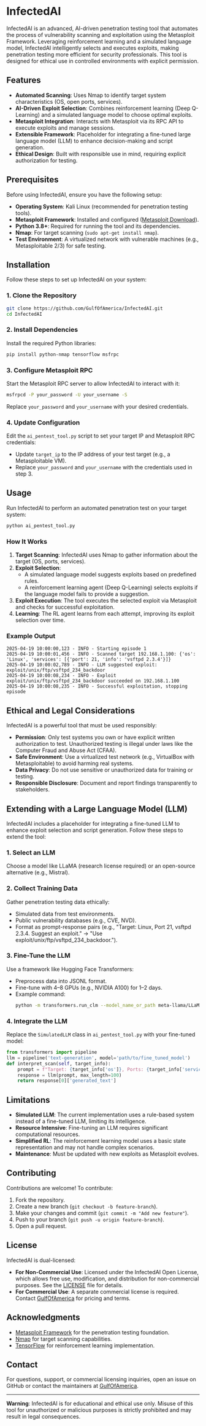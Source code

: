 # InfectedAI

InfectedAI is an advanced, AI-driven penetration testing tool that automates the process of vulnerability scanning and exploitation using the Metasploit Framework. Leveraging reinforcement learning and a simulated language model, InfectedAI intelligently selects and executes exploits, making penetration testing more efficient for security professionals. This tool is designed for ethical use in controlled environments with explicit permission.

## Features
- **Automated Scanning**: Uses Nmap to identify target system characteristics (OS, open ports, services).
- **AI-Driven Exploit Selection**: Combines reinforcement learning (Deep Q-Learning) and a simulated language model to choose optimal exploits.
- **Metasploit Integration**: Interacts with Metasploit via its RPC API to execute exploits and manage sessions.
- **Extensible Framework**: Placeholder for integrating a fine-tuned large language model (LLM) to enhance decision-making and script generation.
- **Ethical Design**: Built with responsible use in mind, requiring explicit authorization for testing.

## Prerequisites
Before using InfectedAI, ensure you have the following setup:
- **Operating System**: Kali Linux (recommended for penetration testing tools).
- **Metasploit Framework**: Installed and configured ([Metasploit Download](https://www.metasploit.com/download)).
- **Python 3.8+**: Required for running the tool and its dependencies.
- **Nmap**: For target scanning (`sudo apt-get install nmap`).
- **Test Environment**: A virtualized network with vulnerable machines (e.g., Metasploitable 2/3) for safe testing.

## Installation
Follow these steps to set up InfectedAI on your system:

### 1. Clone the Repository
```bash
git clone https://github.com/GulfOfAmerica/InfectedAI.git
cd InfectedAI
```

### 2. Install Dependencies
Install the required Python libraries:
```bash
pip install python-nmap tensorflow msfrpc
```

### 3. Configure Metasploit RPC
Start the Metasploit RPC server to allow InfectedAI to interact with it:
```bash
msfrpcd -P your_password -U your_username -S
```
Replace `your_password` and `your_username` with your desired credentials.

### 4. Update Configuration
Edit the `ai_pentest_tool.py` script to set your target IP and Metasploit RPC credentials:
- Update `target_ip` to the IP address of your test target (e.g., a Metasploitable VM).
- Replace `your_password` and `your_username` with the credentials used in step 3.

## Usage
Run InfectedAI to perform an automated penetration test on your target system:
```bash
python ai_pentest_tool.py
```

### How It Works
1. **Target Scanning**: InfectedAI uses Nmap to gather information about the target (OS, ports, services).
2. **Exploit Selection**:
   - A simulated language model suggests exploits based on predefined rules.
   - A reinforcement learning agent (Deep Q-Learning) selects exploits if the language model fails to provide a suggestion.
3. **Exploit Execution**: The tool executes the selected exploit via Metasploit and checks for successful exploitation.
4. **Learning**: The RL agent learns from each attempt, improving its exploit selection over time.

### Example Output
```
2025-04-19 10:00:00,123 - INFO - Starting episode 1
2025-04-19 10:00:01,456 - INFO - Scanned target 192.168.1.100: {'os': 'Linux', 'services': [{'port': 21, 'info': 'vsftpd 2.3.4'}]}
2025-04-19 10:00:02,789 - INFO - LLM suggested exploit: exploit/unix/ftp/vsftpd_234_backdoor
2025-04-19 10:00:08,234 - INFO - Exploit exploit/unix/ftp/vsftpd_234_backdoor succeeded on 192.168.1.100
2025-04-19 10:00:08,235 - INFO - Successful exploitation, stopping episode
```

## Ethical and Legal Considerations
InfectedAI is a powerful tool that must be used responsibly:
- **Permission**: Only test systems you own or have explicit written authorization to test. Unauthorized testing is illegal under laws like the Computer Fraud and Abuse Act (CFAA).
- **Safe Environment**: Use a virtualized test network (e.g., VirtualBox with Metasploitable) to avoid harming real systems.
- **Data Privacy**: Do not use sensitive or unauthorized data for training or testing.
- **Responsible Disclosure**: Document and report findings transparently to stakeholders.

## Extending with a Large Language Model (LLM)
InfectedAI includes a placeholder for integrating a fine-tuned LLM to enhance exploit selection and script generation. Follow these steps to extend the tool:

### 1. Select an LLM
Choose a model like LLaMA (research license required) or an open-source alternative (e.g., Mistral).

### 2. Collect Training Data
Gather penetration testing data ethically:
- Simulated data from test environments.
- Public vulnerability databases (e.g., CVE, NVD).
- Format as prompt-response pairs (e.g., "Target: Linux, Port 21, vsftpd 2.3.4. Suggest an exploit." → "Use exploit/unix/ftp/vsftpd_234_backdoor.").

### 3. Fine-Tune the LLM
Use a framework like Hugging Face Transformers:
- Preprocess data into JSONL format.
- Fine-tune with 4–8 GPUs (e.g., NVIDIA A100) for 1–2 days.
- Example command:
  ```bash
  python -m transformers.run_clm --model_name_or_path meta-llama/LLaMA-7B --train_file dataset.jsonl --output_dir fine_tuned_model --num_train_epochs 3
  ```

### 4. Integrate the LLM
Replace the `SimulatedLLM` class in `ai_pentest_tool.py` with your fine-tuned model:
```python
from transformers import pipeline
llm = pipeline('text-generation', model='path/to/fine_tuned_model')
def interpret_scan(self, target_info):
    prompt = f"Target: {target_info['os']}, Ports: {target_info['services']}. Suggest an exploit."
    response = llm(prompt, max_length=100)
    return response[0]['generated_text']
```

## Limitations
- **Simulated LLM**: The current implementation uses a rule-based system instead of a fine-tuned LLM, limiting its intelligence.
- **Resource Intensive**: Fine-tuning an LLM requires significant computational resources.
- **Simplified RL**: The reinforcement learning model uses a basic state representation and may not handle complex scenarios.
- **Maintenance**: Must be updated with new exploits as Metasploit evolves.

## Contributing
Contributions are welcome! To contribute:
1. Fork the repository.
2. Create a new branch (`git checkout -b feature-branch`).
3. Make your changes and commit (`git commit -m "Add new feature"`).
4. Push to your branch (`git push -u origin feature-branch`).
5. Open a pull request.

## License
InfectedAI is dual-licensed:
- **For Non-Commercial Use**: Licensed under the InfectedAI Open License, which allows free use, modification, and distribution for non-commercial purposes. See the [LICENSE](LICENSE) file for details.
- **For Commercial Use**: A separate commercial license is required. Contact [GulfOfAmerica](https://github.com/GulfOfAmerica) for pricing and terms.

## Acknowledgments
- [Metasploit Framework](https://www.metasploit.com/) for the penetration testing foundation.
- [Nmap](https://nmap.org/) for target scanning capabilities.
- [TensorFlow](https://www.tensorflow.org/) for reinforcement learning implementation.

## Contact
For questions, support, or commercial licensing inquiries, open an issue on GitHub or contact the maintainers at [GulfOfAmerica](https://github.com/GulfOfAmerica).

---
**Warning**: InfectedAI is for educational and ethical use only. Misuse of this tool for unauthorized or malicious purposes is strictly prohibited and may result in legal consequences.